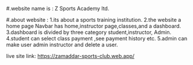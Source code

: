 
#.website name is : Z Sports Academy ltd.

#.about website : 
1.its about a sports training  institution.
2.the website a home page Navbar has home,instructor page,classes,and a dashboard.
3.dashboard  is divided by three category student,instructor, Admin.
4.student can select  class  payment ,see payment history etc.
5.admin can make user admin instructor and delete a user.


live site link:  https://zamaddar-sports-club.web.app/




